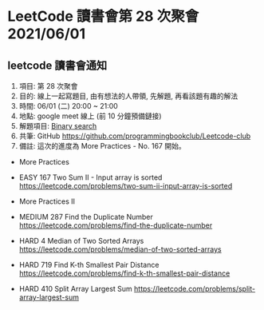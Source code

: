 # LeetCode 讀書會第 28 次聚會 2021/06/01

## leetcode 讀書會通知

1. 項目: 第 28 次聚會
2. 目的: 線上一起寫題目, 由有想法的人帶領, 先解題, 再看該題有趣的解法
3. 時間: 06/01 (二) 20:00 ~ 21:00
4. 地點: google meet 線上 (前 10 分鐘預備鏈接)
5. 解題項目:  [Binary search](https://leetcode.com/explore/learn/card/binary-search)
6. 共筆: GitHub https://github.com/programmingbookclub/Leetcode-club
7. 備註: 這次的進度為 More Practices - No. 167 開始。

* More Practices

* EASY	 167	 Two Sum II - Input array is sorted	 https://leetcode.com/problems/two-sum-ii-input-array-is-sorted

* More Practices II

* MEDIUM	 287	 Find the Duplicate Number	 https://leetcode.com/problems/find-the-duplicate-number

* HARD	 4	 Median of Two Sorted Arrays	 https://leetcode.com/problems/median-of-two-sorted-arrays

* HARD	 719	 Find K-th Smallest Pair Distance	 https://leetcode.com/problems/find-k-th-smallest-pair-distance 

* HARD	 410	 Split Array Largest Sum	 https://leetcode.com/problems/split-array-largest-sum
